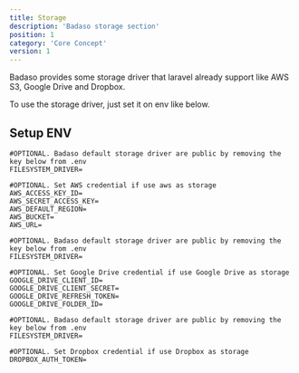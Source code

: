```yaml
---
title: Storage
description: 'Badaso storage section'
position: 1
category: 'Core Concept'
version: 1
---
```


Badaso provides some storage driver that laravel already support like AWS S3, Google Drive and Dropbox. 

To use the storage driver, just set it on env like below.

## Setup ENV

<code-group>
  <code-block label="AWS" active>
  
    #OPTIONAL. Badaso default storage driver are public by removing the key below from .env
    FILESYSTEM_DRIVER=

    #OPTIONAL. Set AWS credential if use aws as storage
    AWS_ACCESS_KEY_ID=
    AWS_SECRET_ACCESS_KEY=
    AWS_DEFAULT_REGION=
    AWS_BUCKET=
    AWS_URL=

  </code-block>

  <code-block label="Google">
  
    #OPTIONAL. Badaso default storage driver are public by removing the key below from .env
    FILESYSTEM_DRIVER=

    #OPTIONAL. Set Google Drive credential if use Google Drive as storage
    GOOGLE_DRIVE_CLIENT_ID=
    GOOGLE_DRIVE_CLIENT_SECRET=
    GOOGLE_DRIVE_REFRESH_TOKEN=
    GOOGLE_DRIVE_FOLDER_ID=

  </code-block>
  
  <code-block label="Dropbox">
  
    #OPTIONAL. Badaso default storage driver are public by removing the key below from .env
    FILESYSTEM_DRIVER=

    #OPTIONAL. Set Dropbox credential if use Dropbox as storage
    DROPBOX_AUTH_TOKEN=

  </code-block>
</code-group>